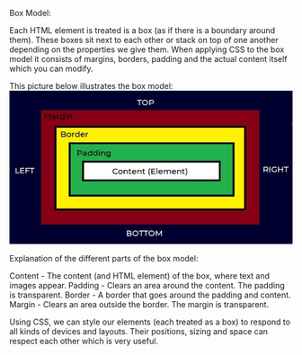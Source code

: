 
Box Model:

Each HTML element is treated is a box (as if there is a boundary around them). These boxes sit next to each other or stack on top of one another depending on the properties we give them.
When applying CSS to the box model it consists of margins, borders, padding and the actual content itself which you can modify.

This picture below illustrates the box model:
![Border Box Image](public/img//border-box.jpg?raw=true "Border Box")

Explanation of the different parts of the box model:

Content - The content (and HTML element) of the box, where text and images appear.
Padding - Clears an area around the content. The padding is transparent.
Border - A border that goes around the padding and content.
Margin - Clears an area outside the border. The margin is transparent.

Using CSS, we can style our elements (each treated as a box) to respond to all kinds of devices and layouts. Their positions, sizing and space can respect each other which is very useful.